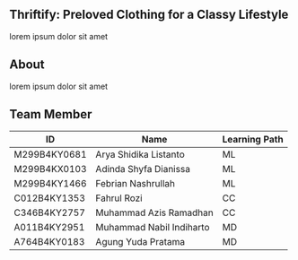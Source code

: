 ## Thriftify: Preloved Clothing for a Classy Lifestyle
lorem ipsum dolor sit amet

## About
lorem ipsum dolor sit amet

## Team Member
| ID           | Name                     | Learning Path |
| ------------ | ------------------------ | ------------- |
| M299B4KY0681 | Arya Shidika Listanto    | ML            |
| M299B4KX0103 | Adinda Shyfa Dianissa    | ML            |
| M299B4KY1466 | Febrian Nashrullah       | ML            |
| C012B4KY1353 | Fahrul Rozi              | CC            |
| C346B4KY2757 | Muhammad Azis Ramadhan   | CC            |
| A011B4KY2951 | Muhammad Nabil Indiharto | MD            |
| A764B4KY0183 | Agung Yuda Pratama       | MD            |
